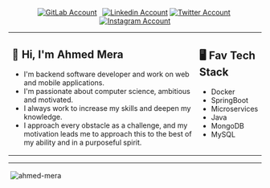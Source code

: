 
<div align=center>

&ensp;<a target="_blank" href="https://gitlab.com/users/ahmed-mera/projects"><img src="https://cdn.worldvectorlogo.com/logos/gitlab.svg" title="GitLab" alt="GitLab Account" width="30"/></a>
&ensp;<a target="_blank" href="https://www.linkedin.com/in/ahmed-mera-096334186/"><img src="https://cdn.worldvectorlogo.com/logos/linkedin-icon-2.svg" title="Linkedin" alt="Linkedin Account" width="30"/></a> 
<a target="_blank"  href="https://twitter.com/__ahmedmera"><img src="https://cdn.worldvectorlogo.com/logos/twitter-6.svg" title="Twitter" alt="Twitter Account" width="40"/></a> 
&ensp;<a target="_blank" href="https://www.instagram.com/_ahmed.mera_/"><img src="https://cdn.worldvectorlogo.com/logos/instagram-2016-5.svg" title="Instagram" alt="Instagram Account" width="30"/></a> 
</div>


<table><tr><td valign="top" width="75%">

## 👋 Hi, I'm Ahmed Mera
 
 - I'm backend software developer and work on web and mobile applications. 
 - I'm passionate about computer science, ambitious and motivated.
 - I always work to increase my skills and deepen my knowledge. 
 - I approach every obstacle as a challenge, and my motivation leads me to approach this to the best of my ability and in a purposeful spirit.
 
</td><td valign="top" width="25%">

## 🖥️ Fav Tech Stack

- Docker 
- SpringBoot
- Microservices
- Java
- MongoDB
- MySQL
  
</tr></tr></table> 


[//]: # (---)

[//]: # ()
[//]: # (### Connect with me:)

[//]: # ()
[//]: # ([<img src="https://img.shields.io/badge/-toyamarodrigo.com-474747?style=for-the-badge&logo=circle&logoColor=white" />][website])

[//]: # ([<img src="https://img.shields.io/badge/linkedin-%230077B5.svg?&style=for-the-badge&logo=linkedin&logoColor=white" />][linkedin])

[//]: # ([<img src="https://img.shields.io/badge/instagram-%23E4405F.svg?&style=for-the-badge&logo=instagram&logoColor=white" />][instagram])

[//]: # ([<img src="https://img.shields.io/badge/gmail-%23D14836.svg?&style=for-the-badge&logo=gmail&logoColor=white" />][mail])


[//]: # (---)

[//]: # ()
[//]: # (### Languages and Tools:)

[//]: # ()
[//]: # (<img align="left" alt="HTML5" width="26px" src="https://raw.githubusercontent.com/github/explore/80688e429a7d4ef2fca1e82350fe8e3517d3494d/topics/html/html.png" />)

[//]: # (<img align="left" alt="CSS3" width="26px" src="https://raw.githubusercontent.com/github/explore/80688e429a7d4ef2fca1e82350fe8e3517d3494d/topics/css/css.png" />)

[//]: # (<img align="left" alt="JavaScript" width="26px" src="https://raw.githubusercontent.com/github/explore/80688e429a7d4ef2fca1e82350fe8e3517d3494d/topics/javascript/javascript.png" />)

[//]: # (<img align="left" alt="React" width="26px" src="https://raw.githubusercontent.com/github/explore/80688e429a7d4ef2fca1e82350fe8e3517d3494d/topics/react/react.png" />)

[//]: # (<img align="left" alt="Node.js" width="26px" src="https://raw.githubusercontent.com/github/explore/80688e429a7d4ef2fca1e82350fe8e3517d3494d/topics/nodejs/nodejs.png" />)

[//]: # ()
[//]: # (<br/>)

---

<p>&nbsp;<img align="center" src="https://github-readme-stats.vercel.app/api?username=ahmed-mera&show_icons=true&locale=en" alt="ahmed-mera" /></p>

[website]: https://mera-tech.it
[mail]: mailto:ahmedmera81136@gmail.com
[instagram]: https://www.instagram.com/_ahmed.mera_
[linkedin]: https://www.linkedin.com/in/ahmed-mera-096334186

 
